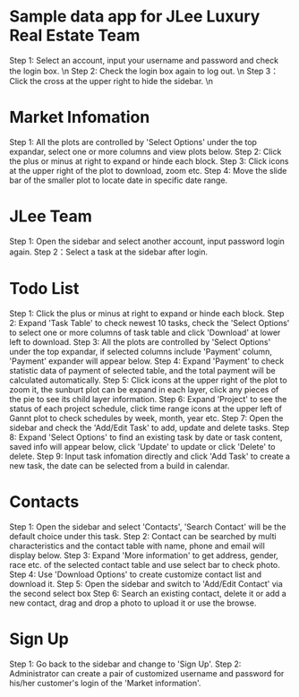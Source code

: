 # Sample data app for JLee Luxury Real Estate Team  

Step 1: Select an account, input your username and password and check the login box. \n
Step 2: Check the login box again to log out. \n
Step 3：Click the cross at the upper right to hide the sidebar. \n

# Market Infomation
Step 1: All the plots are controlled by 'Select Options' under the top expandar, select one or more columns and view plots below.
Step 2: Click the plus or minus at right to expand or hinde each block.
Step 3: Click icons at the upper right of the plot to download, zoom etc.
Step 4: Move the slide bar of the smaller plot to locate date in specific date range.

# JLee Team
Step 1: Open the sidebar and select another account, input password login again. 
Step 2：Select a task at the sidebar after login.
  # Todo List 
  Step 1: Click the plus or minus at right to expand or hinde each block.
  Step 2: Expand 'Task Table' to check newest 10 tasks, check the 'Select Options' to select one or more columns of task table and click 'Download' at lower left to download. 
  Step 3: All the plots are controlled by 'Select Options' under the top expandar, if selected columns include 'Payment' column, 'Payment' expander will appear below.
  Step 4: Expand 'Payment' to check statistic data of payment of selected table, and the total payment will be calculated automatically.
  Step 5: Click icons at the upper right of the plot to zoom it, the sunburt plot can be expand in each layer, click any pieces of the pie to see its child layer information. 
  Step 6: Expand 'Project' to see the status of each project schedule, click time range icons at the upper left of Gannt plot to check schedules by week, month, year etc.
  Step 7: Open the sidebar and check the 'Add/Edit Task' to add, update and delete tasks. 
  Step 8: Expand 'Select Options' to find an existing task by date or task content, saved info will appear below, click 'Update' to update or click 'Delete' to delete.
  Step 9: Input task infomation directly and click 'Add Task' to create a new task, the date can be selected from a build in calendar.
  # Contacts
  Step 1: Open the sidebar and select 'Contacts', 'Search Contact' will be the default choice under this task.
  Step 2: Contact can be searched by multi characteristics and the contact table with name, phone and email will display below.
  Step 3: Expand 'More information' to get address, gender, race etc. of the selected contact table and use select bar to check photo.
  Step 4: Use 'Download Options' to create customize contact list and download it.
  Step 5: Open the sidebar and switch to 'Add/Edit Contact' via the second select box
  Step 6: Search an existing contact, delete it or add a new contact, drag and drop a photo to upload it or use the browse.
  # Sign Up
  Step 1: Go back to the sidebar and change to 'Sign Up'.
  Step 2: Administrator can create a pair of customized username and password for his/her customer's login of the 'Market information'.
  
  
  
  
